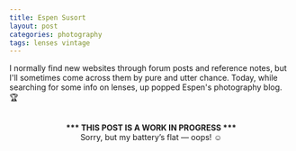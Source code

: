```yaml
---
title: Espen Susort
layout: post
categories: photography
tags: lenses vintage
---
```


I normally find new websites through forum posts and reference notes, but I'll sometimes come across them by pure and utter chance. Today, while searching for some info on lenses, up popped Espen's photography blog. 🏆

<br>
<center>
<b>*** THIS POST IS A WORK IN PROGRESS ***</b><br>Sorry, but my battery’s flat — oops! ☺️
</center>


